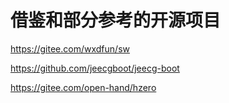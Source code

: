 # 借鉴和部分参考的开源项目
https://gitee.com/wxdfun/sw

https://github.com/jeecgboot/jeecg-boot

https://gitee.com/open-hand/hzero
